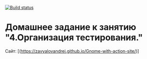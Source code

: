 [![Build status](https://ci.appveyor.com/api/projects/status/9rrr16t29f4hytv4?svg=true)](https://ci.appveyor.com/project/ZavyalovAndrei/gnome-with-action)

# Домашнее задание к занятию "4.Организация тестирования."

Сайт: [(https://zavyalovandrei.github.io/Gnome-with-action-site/)]